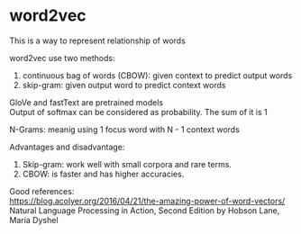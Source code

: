 # word2vec
This is a way to represent relationship of words  

word2vec use two methods:  
1. continuous bag of words (CBOW): given context to predict output words  
1. skip-gram: given output word to predict context words  

GloVe and fastText are pretrained models  
Output of softmax can be considered as probability. The sum of it is 1  

N-Grams: meanig using 1 focus word with N - 1 context words  

Advantages and disadvantage:  
1. Skip-gram: work well with small corpora and rare terms.  
1. CBOW: is faster and has higher accuracies.  


Good references:  
https://blog.acolyer.org/2016/04/21/the-amazing-power-of-word-vectors/  
Natural Language Processing in Action, Second Edition by Hobson Lane, Maria Dyshel  

